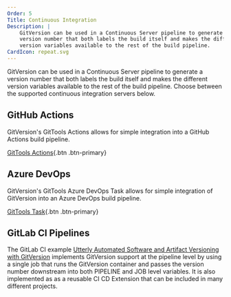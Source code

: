 ```yaml
---
Order: 5
Title: Continuous Integration
Description: |
    GitVersion can be used in a Continuous Server pipeline to generate a
    version number that both labels the build itself and makes the different
    version variables available to the rest of the build pipeline.
CardIcon: repeat.svg
---
```


GitVersion can be used in a Continuous Server pipeline to generate a version
number that both labels the build itself and makes the different version
variables available to the rest of the build pipeline. Choose between the
supported continuous integration servers below.

## GitHub Actions

GitVersion's GitTools Actions allows for simple integration into a GitHub
Actions build pipeline.

[GitTools Actions][gittools-actions]{.btn .btn-primary}

## Azure DevOps

GitVersion's GitTools Azure DevOps Task allows for simple integration of
GitVersion into an Azure DevOps build pipeline.

[GitTools Task][gittools-task]{.btn .btn-primary}

[gittools-actions]: https://github.com/marketplace/actions/gittools
[gittools-task]: https://marketplace.visualstudio.com/items?itemName=gittools.gittools

## GitLab CI Pipelines

The GitLab CI example [Utterly Automated Software and Artifact Versioning with GitVersion][] implements GitVersion support at the pipeline level by using a single job that runs the GitVersion container and passes the version number downstream into both PIPELINE and JOB level variables. It is also implemented as as a reusable CI CD Extension that can be included in many different projects.

[Utterly Automated Software and Artifact Versioning with GitVersion]: https://gitlab.com/guided-explorations/devops-patterns/utterly-automated-versioning/
